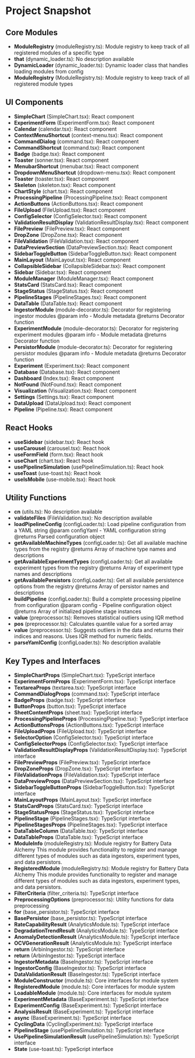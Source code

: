 # Project Snapshot

## Core Modules

- **ModuleRegistry** (moduleRegistry.ts):  Module registry to keep track of all registered modules of a specific type
- **that** (dynamic_loader.ts): No description available
- **DynamicLoader** (dynamic_loader.ts):  Dynamic loader class that handles loading modules from config
- **ModuleRegistry** (ModuleRegistry.ts):  Module registry to keep track of all registered module types

## UI Components

- **SimpleChart** (SimpleChart.tsx): React component
- **ExperimentForm** (ExperimentForm.tsx): React component
- **Calendar** (calendar.tsx): React component
- **ContextMenuShortcut** (context-menu.tsx): React component
- **CommandDialog** (command.tsx): React component
- **CommandShortcut** (command.tsx): React component
- **Badge** (badge.tsx): React component
- **Toaster** (sonner.tsx): React component
- **MenubarShortcut** (menubar.tsx): React component
- **DropdownMenuShortcut** (dropdown-menu.tsx): React component
- **Toaster** (toaster.tsx): React component
- **Skeleton** (skeleton.tsx): React component
- **ChartStyle** (chart.tsx): React component
- **ProcessingPipeline** (ProcessingPipeline.tsx): React component
- **ActionButtons** (ActionButtons.tsx): React component
- **FileUpload** (FileUpload.tsx): React component
- **ConfigSelector** (ConfigSelector.tsx): React component
- **ValidationResultDisplay** (ValidationResultDisplay.tsx): React component
- **FilePreview** (FilePreview.tsx): React component
- **DropZone** (DropZone.tsx): React component
- **FileValidation** (FileValidation.tsx): React component
- **DataPreviewSection** (DataPreviewSection.tsx): React component
- **SidebarToggleButton** (SidebarToggleButton.tsx): React component
- **MainLayout** (MainLayout.tsx): React component
- **CollapsibleSidebar** (CollapsibleSidebar.tsx): React component
- **Sidebar** (Sidebar.tsx): React component
- **ModuleManager** (ModuleManager.tsx): React component
- **StatsCard** (StatsCard.tsx): React component
- **StageStatus** (StageStatus.tsx): React component
- **PipelineStages** (PipelineStages.tsx): React component
- **DataTable** (DataTable.tsx): React component
- **IngestorModule** (module-decorator.ts):  Decorator for registering ingestor modules @param info - Module metadata @returns Decorator function
- **ExperimentModule** (module-decorator.ts):  Decorator for registering experiment modules @param info - Module metadata @returns Decorator function
- **PersistorModule** (module-decorator.ts):  Decorator for registering persistor modules @param info - Module metadata @returns Decorator function
- **Experiment** (Experiment.tsx): React component
- **Database** (Database.tsx): React component
- **Dashboard** (Index.tsx): React component
- **NotFound** (NotFound.tsx): React component
- **Visualization** (Visualization.tsx): React component
- **Settings** (Settings.tsx): React component
- **DataUpload** (DataUpload.tsx): React component
- **Pipeline** (Pipeline.tsx): React component

## React Hooks

- **useSidebar** (sidebar.tsx): React hook
- **useCarousel** (carousel.tsx): React hook
- **useFormField** (form.tsx): React hook
- **useChart** (chart.tsx): React hook
- **usePipelineSimulation** (usePipelineSimulation.ts): React hook
- **useToast** (use-toast.ts): React hook
- **useIsMobile** (use-mobile.tsx): React hook

## Utility Functions

- **cn** (utils.ts): No description available
- **validateFiles** (FileValidation.tsx): No description available
- **loadPipelineConfig** (configLoader.ts):  Load pipeline configuration from a YAML string @param configYaml - YAML configuration string @returns Parsed configuration object
- **getAvailableMachineTypes** (configLoader.ts):  Get all available machine types from the registry @returns Array of machine type names and descriptions
- **getAvailableExperimentTypes** (configLoader.ts):  Get all available experiment types from the registry @returns Array of experiment type names and descriptions
- **getAvailablePersistors** (configLoader.ts):  Get all available persistence options from the registry @returns Array of persistor names and descriptions
- **buildPipeline** (configLoader.ts):  Build a complete processing pipeline from configuration @param config - Pipeline configuration object @returns Array of initialized pipeline stage instances
- **value** (preprocessor.ts):  Removes statistical outliers using IQR method
- **pos** (preprocessor.ts):  Calculates quantile value for a sorted array
- **value** (preprocessor.ts):  Suggests outliers in the data and returns their indices and reasons. Uses IQR method for numeric fields.
- **parseYamlConfig** (configLoader.ts): No description available

## Key Types and Interfaces

- **SimpleChartProps** (SimpleChart.tsx): TypeScript interface
- **ExperimentFormProps** (ExperimentForm.tsx): TypeScript interface
- **TextareaProps** (textarea.tsx): TypeScript interface
- **CommandDialogProps** (command.tsx): TypeScript interface
- **BadgeProps** (badge.tsx): TypeScript interface
- **ButtonProps** (button.tsx): TypeScript interface
- **SheetContentProps** (sheet.tsx): TypeScript interface
- **ProcessingPipelineProps** (ProcessingPipeline.tsx): TypeScript interface
- **ActionButtonsProps** (ActionButtons.tsx): TypeScript interface
- **FileUploadProps** (FileUpload.tsx): TypeScript interface
- **SelectorOption** (ConfigSelector.tsx): TypeScript interface
- **ConfigSelectorProps** (ConfigSelector.tsx): TypeScript interface
- **ValidationResultDisplayProps** (ValidationResultDisplay.tsx): TypeScript interface
- **FilePreviewProps** (FilePreview.tsx): TypeScript interface
- **DropZoneProps** (DropZone.tsx): TypeScript interface
- **FileValidationProps** (FileValidation.tsx): TypeScript interface
- **DataPreviewProps** (DataPreviewSection.tsx): TypeScript interface
- **SidebarToggleButtonProps** (SidebarToggleButton.tsx): TypeScript interface
- **MainLayoutProps** (MainLayout.tsx): TypeScript interface
- **StatsCardProps** (StatsCard.tsx): TypeScript interface
- **StageStatusProps** (StageStatus.tsx): TypeScript interface
- **PipelineStage** (PipelineStages.tsx): TypeScript interface
- **PipelineStagesProps** (PipelineStages.tsx): TypeScript interface
- **DataTableColumn** (DataTable.tsx): TypeScript interface
- **DataTableProps** (DataTable.tsx): TypeScript interface
- **ModuleInfo** (moduleRegistry.ts):  Module registry for Battery Data Alchemy This module provides functionality to register and manage different types of modules such as data ingestors, experiment types, and data persistors.
- **RegisteredModule** (moduleRegistry.ts):  Module registry for Battery Data Alchemy This module provides functionality to register and manage different types of modules such as data ingestors, experiment types, and data persistors.
- **FilterCriteria** (filter_criteria.ts): TypeScript interface
- **PreprocessingOptions** (preprocessor.ts):  Utility functions for data preprocessing
- **for** (base_persistor.ts): TypeScript interface
- **BasePersistor** (base_persistor.ts): TypeScript interface
- **RateCapabilityResult** (AnalyticsModule.ts): TypeScript interface
- **DegradationTrendResult** (AnalyticsModule.ts): TypeScript interface
- **AnomalyDetectionResult** (AnalyticsModule.ts): TypeScript interface
- **OCVGenerationResult** (AnalyticsModule.ts): TypeScript interface
- **return** (ArbinIngestor.ts): TypeScript interface
- **return** (ArbinIngestor.ts): TypeScript interface
- **IngestorMetadata** (BaseIngestor.ts): TypeScript interface
- **IngestorConfig** (BaseIngestor.ts): TypeScript interface
- **DataValidationResult** (BaseIngestor.ts): TypeScript interface
- **ModuleConstructor** (module.ts):  Core interfaces for module system
- **RegisteredModule** (module.ts):  Core interfaces for module system
- **LoadableModule** (module.ts):  Core interfaces for module system
- **ExperimentMetadata** (BaseExperiment.ts): TypeScript interface
- **ExperimentConfig** (BaseExperiment.ts): TypeScript interface
- **AnalysisResult** (BaseExperiment.ts): TypeScript interface
- **async** (BaseExperiment.ts): TypeScript interface
- **CyclingData** (CyclingExperiment.ts): TypeScript interface
- **PipelineStage** (usePipelineSimulation.ts): TypeScript interface
- **UsePipelineSimulationResult** (usePipelineSimulation.ts): TypeScript interface
- **State** (use-toast.ts): TypeScript interface

